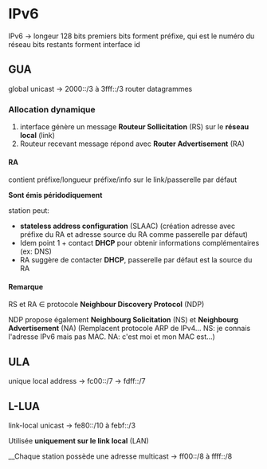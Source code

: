 # IPv6

IPv6 -> longeur 128 bits
premiers bits forment préfixe, qui est le numéro du réseau
bits restants forment interface id

## GUA
global unicast -> 2000::/3 à 3fff::/3
router datagrammes

### Allocation dynamique

1. interface génère un message __Routeur Sollicitation__ (RS) sur le __réseau local__ (link)
2. Routeur recevant message répond avec __Router Advertisement__ (RA)


#### RA
contient préfixe/longueur préfixe/info sur le link/passerelle par défaut

__Sont émis péridodiquement__

station peut:
- __stateless address configuration__ (SLAAC) (création  adresse avec préfixe du RA et adresse source du RA comme passerelle par défaut)
- Idem point 1 + contact __DHCP__ pour obtenir informations complémentaires (ex: DNS)
- RA suggère de contacter __DHCP__, passerelle par défaut est la source du RA

#### Remarque

RS et RA $\in$ protocole __Neighbour Discovery Protocol__ (NDP)

NDP propose également __Neighbourg Solicitation__ (NS) et __Neighbourg Advertisement__ (NA) (Remplacent protocole ARP de IPv4... NS: je connais l'adresse IPv6 mais pas MAC.  NA: c'est moi et mon MAC est...)

## ULA
unique local address -> fc00::/7 -> fdff::/7


## L-LUA
link-local unicast -> fe80::/10 à febf::/3

Utilisée __uniquement sur le link local__ (LAN)

__Chaque station possède une adresse 
multicast -> ff00::/8 à ffff::/8
